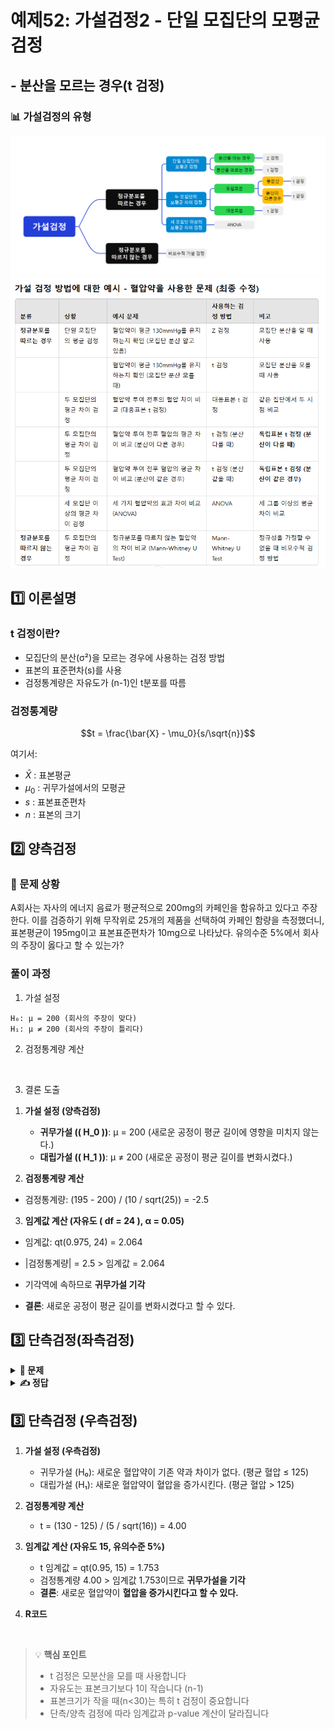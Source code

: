 # 예제52: 가설검정2 - 단일 모집단의 모평균 검정
## - 분산을 모르는 경우(t 검정)

### 📊 가설검정의 유형
![가설검정의 유형](그림11.png)
![가설검정의 유형](table1.png)  


## 1️⃣ 이론설명

### t 검정이란?
- 모집단의 분산(σ²)을 모르는 경우에 사용하는 검정 방법
- 표본의 표준편차(s)를 사용
- 검정통계량은 자유도가 (n-1)인 t분포를 따름

### 검정통계량
$$t = \frac{\bar{X} - \mu_0}{s/\sqrt{n}}$$

여기서:
- $\bar{X}$ : 표본평균
- $\mu_0$ : 귀무가설에서의 모평균
- $s$ : 표본표준편차
- $n$ : 표본의 크기

## 2️⃣ 양측검정

### 📌 문제 상황
A회사는 자사의 에너지 음료가 평균적으로 200mg의 카페인을 함유하고 있다고 주장한다. 
이를 검증하기 위해 무작위로 25개의 제품을 선택하여 카페인 함량을 측정했더니, 
표본평균이 195mg이고 표본표준편차가 10mg으로 나타났다. 
유의수준 5%에서 회사의 주장이 옳다고 할 수 있는가?

### 풀이 과정

1. 가설 설정
```
H₀: μ = 200 (회사의 주장이 맞다)
H₁: μ ≠ 200 (회사의 주장이 틀리다)
```

2. 검정통계량 계산
```r



```

3. 결론 도출
1) **가설 설정 (양측검정)**  
   - **귀무가설 (\( H_0 \))**: μ = 200 (새로운 공정이 평균 길이에 영향을 미치지 않는다.)  
   - **대립가설 (\( H_1 \))**: μ ≠ 200 (새로운 공정이 평균 길이를 변화시켰다.)  

2) **검정통계량 계산**  
 - 검정통계량: (195 - 200) / (10 / sqrt(25)) = -2.5  

3) **임계값 계산 (자유도 \( df = 24 \), α = 0.05)**  
- 임계값: qt(0.975, 24) = 2.064  

- |검정통계량| = 2.5 > 임계값 = 2.064  
- 기각역에 속하므로 **귀무가설 기각**  
- **결론**: 새로운 공정이 평균 길이를 변화시켰다고 할 수 있다.
     

## 3️⃣ 단측검정(좌측검정)

<details>
<summary><b>🎯 문제</b></summary>

한 학급의 수학 성적이 평균 70점 이상이라고 주장한다. 
이를 검증하기 위해 이 학급에서 16명을 무작위로 선발하여 시험을 보았더니 
평균이 68점, 표준편차가 5점이었다. 
유의수준 5%에서 이 주장이 옳다고 할 수 있는가?

1) 가설을 설정하시오
2) 검정통계량을 계산하시오
3) 결론을 내리시오
4) R코드로 분석하시오
</details>

<details>
<summary><b>✍️ 정답</b></summary>

1) 가설 설정 (좌측검정)
   - H₀: μ ≥ 70
   - H₁: μ < 70

2) 검정통계량
   $$t = \frac{68 - 70}{5/\sqrt{16}} = -1.60$$

3) α = 0.05, 자유도 = 15일 때 임계값 = -1.753
   |-1.60| < 1.753이므로 귀무가설 기각 실패

4) R코드
```r



```
</details>


  
## 3️⃣ 단측검정 (우측검정)

1) **가설 설정 (우측검정)**  
   - 귀무가설 (H₀): 새로운 혈압약이 기존 약과 차이가 없다. (평균 혈압 ≤ 125)  
   - 대립가설 (H₁): 새로운 혈압약이 혈압을 증가시킨다. (평균 혈압 > 125)  

2) **검정통계량 계산**  
   - t = (130 - 125) / (5 / sqrt(16)) = 4.00  

3) **임계값 계산 (자유도 15, 유의수준 5%)**  
   - t 임계값 = qt(0.95, 15) = 1.753  
   - 검정통계량 4.00 > 임계값 1.753이므로 **귀무가설을 기각**  
   - **결론**: 새로운 혈압약이 **혈압을 증가시킨다고 할 수 있다.**  

4) **R코드**

```r



```


> 💡 **핵심 포인트**
> - t 검정은 모분산을 모를 때 사용합니다
> - 자유도는 표본크기보다 1이 작습니다 (n-1)
> - 표본크기가 작을 때(n<30)는 특히 t 검정이 중요합니다
> - 단측/양측 검정에 따라 임계값과 p-value 계산이 달라집니다
